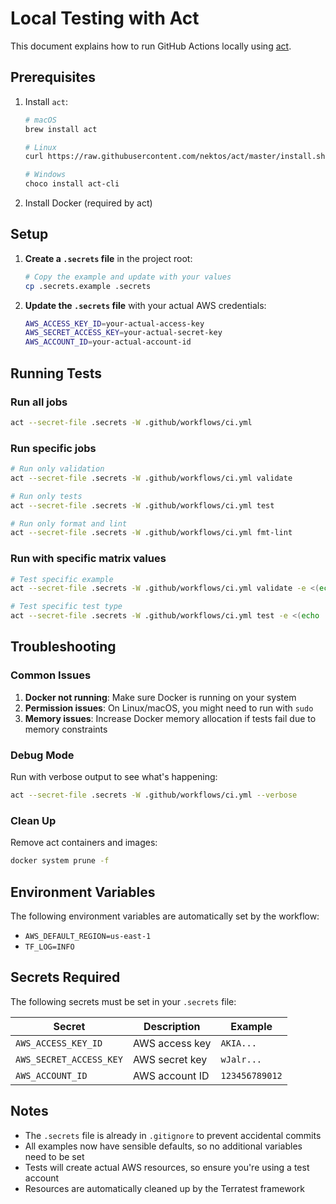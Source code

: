 # Local Testing with Act

This document explains how to run GitHub Actions locally using [act](https://github.com/nektos/act).

## Prerequisites

1. Install `act`:
   ```bash
   # macOS
   brew install act
   
   # Linux
   curl https://raw.githubusercontent.com/nektos/act/master/install.sh | sudo bash
   
   # Windows
   choco install act-cli
   ```

2. Install Docker (required by act)

## Setup

1. **Create a `.secrets` file** in the project root:
   ```bash
   # Copy the example and update with your values
   cp .secrets.example .secrets
   ```

2. **Update the `.secrets` file** with your actual AWS credentials:
   ```bash
   AWS_ACCESS_KEY_ID=your-actual-access-key
   AWS_SECRET_ACCESS_KEY=your-actual-secret-key
   AWS_ACCOUNT_ID=your-actual-account-id
   ```

## Running Tests

### Run all jobs
```bash
act --secret-file .secrets -W .github/workflows/ci.yml
```

### Run specific jobs
```bash
# Run only validation
act --secret-file .secrets -W .github/workflows/ci.yml validate

# Run only tests
act --secret-file .secrets -W .github/workflows/ci.yml test

# Run only format and lint
act --secret-file .secrets -W .github/workflows/ci.yml fmt-lint
```

### Run with specific matrix values
```bash
# Test specific example
act --secret-file .secrets -W .github/workflows/ci.yml validate -e <(echo '{"matrix":{"example":"basic"}}')

# Test specific test type
act --secret-file .secrets -W .github/workflows/ci.yml test -e <(echo '{"matrix":{"test":"basic"}}')
```

## Troubleshooting

### Common Issues

1. **Docker not running**: Make sure Docker is running on your system
2. **Permission issues**: On Linux/macOS, you might need to run with `sudo`
3. **Memory issues**: Increase Docker memory allocation if tests fail due to memory constraints

### Debug Mode

Run with verbose output to see what's happening:
```bash
act --secret-file .secrets -W .github/workflows/ci.yml --verbose
```

### Clean Up

Remove act containers and images:
```bash
docker system prune -f
```

## Environment Variables

The following environment variables are automatically set by the workflow:

- `AWS_DEFAULT_REGION=us-east-1`
- `TF_LOG=INFO`

## Secrets Required

The following secrets must be set in your `.secrets` file:

| Secret | Description | Example |
|--------|-------------|---------|
| `AWS_ACCESS_KEY_ID` | AWS access key | `AKIA...` |
| `AWS_SECRET_ACCESS_KEY` | AWS secret key | `wJalr...` |
| `AWS_ACCOUNT_ID` | AWS account ID | `123456789012` |

## Notes

- The `.secrets` file is already in `.gitignore` to prevent accidental commits
- All examples now have sensible defaults, so no additional variables need to be set
- Tests will create actual AWS resources, so ensure you're using a test account
- Resources are automatically cleaned up by the Terratest framework
